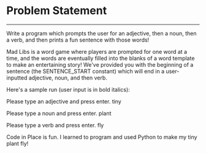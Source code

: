 # Problem Statement
---------------------------------
Write a program which prompts the user for an adjective, then a noun, then a verb, and then prints a fun sentence with those words!

Mad Libs is a word game where players are prompted for one word at a time, and the words are eventually filled into the blanks of a word template to make an entertaining story! We've provided you with the beginning of a sentence (the SENTENCE_START constant) which will end in a user-inputted adjective, noun, and then verb.

Here's a sample run (user input is in bold italics):

Please type an adjective and press enter. tiny

Please type a noun and press enter. plant

Please type a verb and press enter. fly

Code in Place is fun. I learned to program and used Python to make my tiny plant fly!